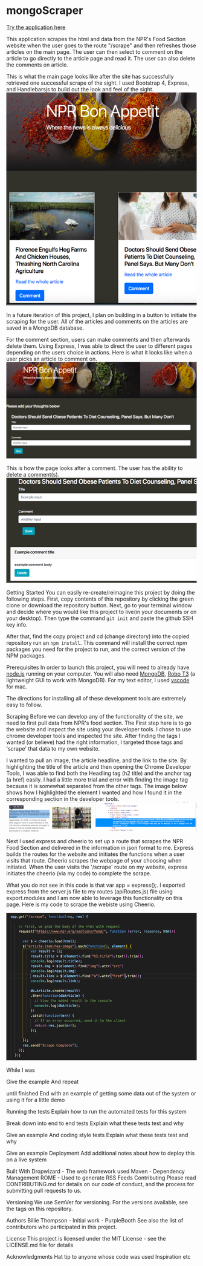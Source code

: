 # mongoScraper

[Try the application here](https://lit-plateau-18727.herokuapp.com/)

This application scrapes the html and data from the NPR's Food Section website when the user goes to the route "/scrape" and then refreshes those articles on the main page. The user can then select to comment on the article to go directly to the article page and read it. The user can also delete the comments on article. 

This is what the main page looks like after the site has successfully retrieved one successful scrape of the sight. I used Bootstrap 4, Express, and Handlebarsjs to build out the look and feel of the sight. 
![main page](mainPage.png)

In a future iteration of this project, I plan on building in a button to initiate the scraping for the user. All of the articles and comments on the articles are saved in a MongoDB database.

For the comment section, users can make comments and then afterwards delete them. Using Express, I was able to direct the user to different pages depending on the users choice in actions. Here is what it looks like when a user picks an article to comment on. ![When the user chooses on article to comment](comment.png)

This is how the page looks after a comment. The user has the ability to delete a comment(s). ![comment](savedComment.png)

Getting Started
You can easily re-create/reimagine this project by doing the following steps. First, copy contents of this repository by clicking the green clone or download the repository button. Next, go to your terminal window and decide where you would like this project to live(in your documents or on your desktop). Then type the command `git init` and paste the github SSH key info. 

After that, find the copy project and cd (change directory) into the copied repository run an `npm install`. This command will install the correct npm packages you need for the project to run, and the correct version of the NPM packages.


Prerequisites
In order to launch this project, you will need to already have [node.js](https://nodejs.org/en/) running on your computer. You will also need [MongoDB](https://www.mongodb.com/), [Robo T3](https://robomongo.org/) (a lightweight GUI to work with MongoDB). For my text editor, I used [vscode](https://code.visualstudio.com/) for mac. 

The directions for installing all of these development tools are extremely easy to follow. 

Scraping
Before we can develop any of the functionality of the site, we need to first pull data from NPR's food section. The First step here is to go the website and inspect the site using your developer tools. I chose to use chrome developer tools and inspected the site. After finding the tags I wanted (or believe) had the right information, I targeted those tags and 'scrape' that data to my own website. 

I wanted to pull an image, the article headline, and the link to the site. 
By highlighting the title of the article and then opening the Chrome Developer Tools, I was able to find both the Headling tag (h2 title) and the anchor tag (a href) easily. I had a little more trial and error with finding the image tag because it is somewhat separated from the other tags. The image below shows how I highlighted the element I wanted and how I found it in the corresponding section in the developer tools. 
![chrome inspector](scraper.png)

Next I used express and cheerio to set up a route that scrapes the NPR Food Section and delivered in the information in json format to me. Express builds the routes for the website and initiates the functions when a user visits that route. Cheerio scrapes the webpage of your choosing when initiated. When the user visits the '/scrape' route on my website, express initiates the cheerio (via my code) to complete the scrape. 

What you do not see in this code is that var app = express();. I exported express from the server.js file to my routes (apiRoutes.js) file using export.modules and I am now able to leverage this functionality on this page. Here is my code to scrape the webiste using Cheerio. 

![scrape code](scrapeCode.png)

While I was 

Give the example
And repeat

until finished
End with an example of getting some data out of the system or using it for a little demo

Running the tests
Explain how to run the automated tests for this system

Break down into end to end tests
Explain what these tests test and why

Give an example
And coding style tests
Explain what these tests test and why

Give an example
Deployment
Add additional notes about how to deploy this on a live system

Built With
Dropwizard - The web framework used
Maven - Dependency Management
ROME - Used to generate RSS Feeds
Contributing
Please read CONTRIBUTING.md for details on our code of conduct, and the process for submitting pull requests to us.

Versioning
We use SemVer for versioning. For the versions available, see the tags on this repository.

Authors
Billie Thompson - Initial work - PurpleBooth
See also the list of contributors who participated in this project.

License
This project is licensed under the MIT License - see the LICENSE.md file for details

Acknowledgments
Hat tip to anyone whose code was used
Inspiration
etc
